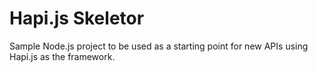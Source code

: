 # Hapi.js Skeletor

Sample Node.js project to be used as a starting point for new APIs using Hapi.js as the framework.
